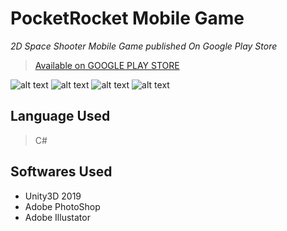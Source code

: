 # PocketRocket Mobile Game
*2D Space Shooter Mobile Game published On Google Play Store*
>[Available on GOOGLE PLAY STORE](https://play.google.com/store/apps/details?id=com.vapps.PocketRocket)

![alt text](https://github.com/LuckyCrack/PocketRocket/blob/master/img2.png?raw=true)
![alt text](https://github.com/LuckyCrack/PocketRocket/blob/master/img1.png?raw=true)
![alt text](https://github.com/LuckyCrack/PocketRocket/blob/master/img3.png?raw=true)
![alt text](https://github.com/LuckyCrack/PocketRocket/blob/master/img4.png?raw=true)

## Language Used
> C#

## Softwares Used
* Unity3D 2019
* Adobe PhotoShop
* Adobe Illustator
 
